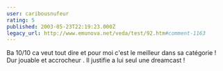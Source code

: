 ```yaml
---
user: caribousnufeur
rating: 5
published: 2003-05-23T22:19:23.000Z
legacy_url: http://www.emunova.net/veda/test/92.htm#comment-1163
---
```

Ba 10/10 ca veut tout dire et pour moi c'est le meilleur dans sa catégorie ! Dur jouable et accrocheur . Il justifie a lui seul une dreamcast !